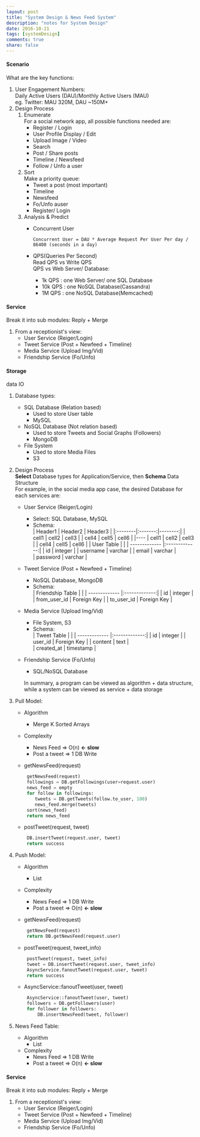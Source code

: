 ```yaml
---
layout: post
title: "System Design & News Feed System"
description: "notes for System Design"
date: 2016-10-21
tags: [systemDesign]
comments: true
share: false
---
```


#### Scenario
What are the key functions:  

1. User Engagement Numbers:   
      Daily Active Users (DAU)/Monthly Active Users (MAU)   
      eg. Twitter: MAU 320M, DAU ~150M+ 
2. Design Process  
   1. Enumerate   
   For a social network app, all possible functions needed are:    
      * Register / Login
      * User Profile Display / Edit 
      * Upload Image / Video
      * Search
      * Post / Share posts
      * Timeline / Newsfeed
      * Follow / Unfo a user
    2. Sort  
    Make a priority queue: 
       * Tweet a post (most important)
       * Timeline
       * Newsfeed
       * Fo/Unfo auser
       * Register/ Login
    3. Analysis & Predict   
       * Concurrent User    
            ```
            Concurrent User = DAU * Average Request Per User Per day / 86400 (seconds in a day) 
            ```
        * QPS(Queries Per Second)   
        Read QPS vs Write QPS   
        QPS vs Web Server/ Database:   
        
            * 1k QPS : one Web Server/ one SQL Database
            * 10k QPS : one NoSQL Database(Cassandra)
            * 1M QPS : one NoSQL Database(Memcached)
              
#### Service 
Break it into sub modules: Reply + Merge   

1. From a receptionist's view:     
      * User Service (Reiger/Login)
      * Tweet Service (Post + Newfeed + Timeline)
      * Media Service (Upload Img/Vid)
      * Friendship Service (Fo/Unfo)

#### Storage   
data IO 

1. Database types:         
      * SQL Database (Relation based)    
           * Used to store User table
           * MySQL
      * NoSQL Database (Not relation based)
           * Used to store Tweets and Social Graphs (Followers) 
           * MongoDB
      * File System
           * Used to store Media Files
           * S3
           
2. Design Process      
      **Select** Database types for Application/Service, then **Schema** Data Structure  
      For example, in the social media app case, the desired Database for each services are: 
      * User Service (Reiger/Login)
        * Select: SQL Database, MySQL
        * Schema:     
| Header1 | Header2 | Header3 |
|:--------|:-------:|--------:|
| cell1   | cell2   | cell3   |
| cell4   | cell5   | cell6   |
|----
| cell1   | cell2   | cell3   |
| cell4   | cell5   | cell6   |
                | User   Table     |            | 
                | ------------- |:-------------:| 
                | id      | integer | 
                | username     | varchar      | 
                | email | varchar      |   
                | password | varchar      | 
    * Tweet Service (Post + Newfeed + Timeline)
        * NoSQL Database, MongoDB 
        * Schema:     
                | Friendship Table     |            | 
                | ------------- |:-------------:| 
                | id      | integer | 
                | from_user_id     | Foreign Key      | 
                | to_user_id | Foreign Key     |   
     * Media Service (Upload Img/Vid)
       * File System, S3
       * Schema:     
                | Tweet Table     |            | 
                | ------------- |:-------------:|
                |  id      | integer | 
                | user_id     | Foreign Key      | 
                | content | text      |   
                | created_at | timestamp      | 
     * Friendship Service (Fo/Unfo)
        * SQL/NoSQL Database     

        In summary, a program can be viewed as algorithm + data structure, while a system can be viewed as service + data storage
3. Pull Model:
    * Algorithm   
        * Merge K Sorted Arrays  
    * Complexity  
        * News Feed => O(n)  **<- slow**
        * Post a tweet => 1 DB Write  
    * getNewsFeed(request)  
     
        ```python
         getNewsFeed(request)
         followings = DB.getFollowings(user=request.user)
         news_feed = empty
         for follow in followings:
            tweets = DB.getTweets(follow.to_user, 100)
            news_feed.merge(tweets)
         sort(news_feed)
         return news_feed
        ``` 
    * postTweet(request, tweet) 
     
        ```python
         DB.insertTweet(request.user, tweet)
         return success
        ``` 
4. Push Model:
    * Algorithm   
        * List  
    * Complexity  
        * News Feed => 1 DB Write 
        * Post a tweet => O(n)  **<- slow**  
    * getNewsFeed(request)  
     
        ```python
         getNewsFeed(request)  
         return DB.getNewsFeed(request.user)
        ``` 
    * postTweet(request, tweet_info) 
     
        ```python
         postTweet(request, tweet_info) 
         tweet = DB.insertTweet(request.user, tweet_info)
         AsyncService.fanoutTweet(request.user, tweet)
         return success
        ``` 
    * AsyncService::fanoutTweet(user, tweet) 
     
        ```python
         AsyncService::fanoutTweet(user, tweet) 
         followers = DB.getFollowers(user)
         for follower in followers:
             DB.insertNewsFeed(tweet, follower)
        ``` 
4. News Feed Table:
    * Algorithm   
        * List  
    * Complexity  
        * News Feed => 1 DB Write 
        * Post a tweet => O(n)  **<- slow**  
#### Service 
Break it into sub modules: Reply + Merge
1. From a receptionist's view:   
    * User Service (Reiger/Login)
    * Tweet Service (Post + Newfeed + Timeline)
    * Media Service (Upload Img/Vid)
    * Friendship Service (Fo/Unfo)
